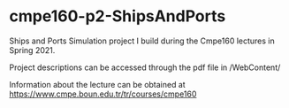# cmpe160-p2-ShipsAndPorts
Ships and Ports Simulation project I build during the Cmpe160 lectures in Spring 2021.

Project descriptions can be accessed through the pdf file in /WebContent/

Information about the lecture can be obtained at https://www.cmpe.boun.edu.tr/tr/courses/cmpe160
